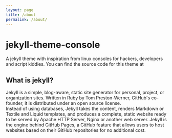```yaml
---
layout: page
title: /about
permalink: /about/
---
```


# jekyll-theme-console

A jekyll theme with inspiration from linux consoles for hackers, developers and script kiddies.
You can find the source code for this theme at

## What is jekyll?

Jekyll is a simple, blog-aware, static site generator for personal, project, or organization sites. Written in Ruby by Tom Preston-Werner, GitHub's co-founder, it is distributed under an open source license.
<br />Instead of using databases, Jekyll takes the content, renders Markdown or Textile and Liquid templates, and produces a complete, static website ready to be served by Apache HTTP Server, Nginx or another web server. Jekyll is the engine behind GitHub Pages, a GitHub feature that allows users to host websites based on their GitHub repositories for no additional cost.
